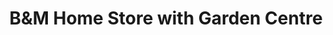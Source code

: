 ---
title: "B&M Home Store with Garden Centre"
url: /llanelli/bundm-home-store-with-garden-centre/
shop: Kramladen
---